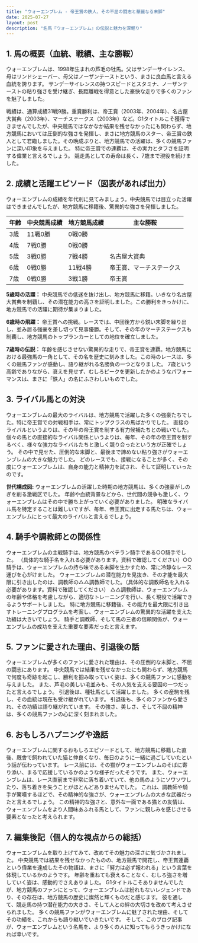 ```yaml
---
title: "ウォーエンブレム - 帝王賞の鉄人、その不屈の闘志と華麗なる末脚"
date: 2025-07-27
layout: post
description: "名馬『ウォーエンブレム』の伝説と魅力を深堀り"
---
```


## 1. 馬の概要（血統、戦績、主な勝鞍）

ウォーエンブレムは、1998年生まれの芦毛の牡馬。父はサンデーサイレンス、母はリンドシェーバー、母父はノーザンテーストという、まさに良血馬と言える血統を誇ります。  サンデーサイレンスの持つスピードとスタミナ、ノーザンテーストの粘り強さを受け継ぎ、長距離戦を得意とした豪快な走りで多くのファンを魅了しました。

戦績は、通算成績31戦9勝。重賞勝利は、帝王賞（2003年、2004年）、名古屋大賞典（2003年）、マーチステークス（2003年）など。G1タイトルこそ獲得できませんでしたが、中央競馬ではなかなか結果を残せなかったにも関わらず、地方競馬においては圧倒的な強さを発揮し、まさに地方競馬のスター、帝王賞の鉄人として君臨しました。その晩成ぶりと、地方競馬での活躍は、多くの競馬ファンに深い印象を与えました。  特に帝王賞での連覇は、その実力とタフさを証明する偉業と言えるでしょう。  競走馬としての寿命は長く、7歳まで現役を続けました。


## 2. 成績と活躍エピソード（図表があれば出力）

ウォーエンブレムの成績を年代別に見てみましょう。中央競馬では目立った活躍はできませんでしたが、地方競馬に移籍後、驚異的な強さを発揮しました。

| 年齢 | 中央競馬成績 | 地方競馬成績 | 主な勝鞍 |
|---|---|---|---|
| 3歳 | 11戦0勝 | 0戦0勝 |  |
| 4歳 | 7戦0勝 | 0戦0勝 |  |
| 5歳 | 3戦0勝 | 7戦4勝 | 名古屋大賞典 |
| 6歳 | 0戦0勝 | 11戦4勝 | 帝王賞、マーチステークス |
| 7歳 | 0戦0勝 | 3戦1勝 | 帝王賞 |


**5歳時の活躍：** 中央競馬での低迷を抜け出し、地方競馬に移籍。いきなり名古屋大賞典を制覇し、その潜在能力の高さを証明しました。この勝利をきっかけに、地方競馬での活躍に期待が集まりました。

**6歳時の飛躍：** 帝王賞への挑戦。レースでは、中団後方から鋭い末脚を繰り出し、並み居る強豪を差し切って見事優勝。そして、その年のマーチステークスも制覇し、地方競馬のトップランカーとしての地位を確立しました。

**7歳時の伝説：**  年齢を感じさせない驚異的な走りで、帝王賞を連覇。地方競馬における最強馬の一角として、その名を歴史に刻みました。この時のレースは、多くの競馬ファンが感動し、語り継がれる名勝負の一つとなりました。  7歳という高齢でありながら、衰えを見せず、むしろピークを更新したかのようなパフォーマンスは、まさに「鉄人」の名にふさわしいものでした。



## 3. ライバル馬との対決

ウォーエンブレムの最大のライバルは、地方競馬で活躍した多くの強豪たちでした。特に帝王賞での対戦相手は、常にトップクラスの馬ばかりでした。  直接のライバルというよりは、その年の帝王賞を制する有力候補たちとの戦いでした。  個々の馬との直接的なライバル関係というよりは、毎年、その年の帝王賞を制するべく、様々な強力なライバルたちと激しく競り合ったという方が正確でしょう。  その中で見せた、圧倒的な末脚と、最後まで諦めない粘り強さがウォーエンブレムの大きな魅力でした。  どのレースでも、接戦になることが多く、その度にウォーエンブレムは、自身の能力と精神力を試され、そして証明していったのです。

**世代構成図:**  ウォーエンブレムの活躍した時期の地方競馬は、多くの強豪がしのぎを削る激戦区でした。  年齢や血統背景などから、世代間の競争も激しく、ウォーエンブレムはその中で勝ち上がっていく必要がありました。  明確なライバル馬を特定することは難しいですが、毎年、帝王賞に出走する馬たちは、ウォーエンブレムにとって最大のライバルと言えるでしょう。


## 4. 騎手や調教師との関係性

ウォーエンブレムの主戦騎手は、地方競馬のベテラン騎手である○○騎手でした。  （具体的な騎手名を入れる必要があります。資料で確認してください）○○騎手は、ウォーエンブレムの持ち味である末脚を生かすため、常に冷静なレース運びを心がけました。  ウォーエンブレムの潜在能力を見抜き、その才能を最大限に引き出したのは、調教師の△△調教師でした。（具体的な調教師名を入れる必要があります。資料で確認してください）  △△調教師は、ウォーエンブレムの年齢や体格を考慮しながら、適切なトレーニングを行い、長く現役で活躍できるようサポートしました。  特に地方競馬に移籍後、その能力を最大限に引き出すトレーニングプログラムを考案し、ウォーエンブレムの驚異的な活躍を支えた功績は大きいでしょう。  騎手と調教師、そして馬の三者の信頼関係が、ウォーエンブレムの成功を支えた重要な要素だったと言えます。


## 5. ファンに愛された理由、引退後の話

ウォーエンブレムが多くのファンに愛された理由は、その圧倒的な末脚と、不屈の闘志にあります。  中央競馬では結果を残せなかったにも関わらず、地方競馬で何度も奇跡を起こし、勝利を掴み取っていく姿は、多くの競馬ファンに感動を与えました。  また、芦毛の美しい毛並みも、その人気を支える要因の一つだったと言えるでしょう。  引退後は、種牡馬として活躍しました。  多くの産駒を残し、その血統は現在も受け継がれています。  引退後も、多くのファンから愛され、その功績は語り継がれています。  その強さ、美しさ、そして不屈の精神は、多くの競馬ファンの心に深く刻まれました。


## 6. おもしろハプニングや逸話

ウォーエンブレムに関するおもしろエピソードとして、地方競馬に移籍した直後、厩舎で飼われていた猫と仲良くなり、毎日のように一緒に過ごしていたという話が伝わっています。  レース前には、その猫がウォーエンブレムのそばに寄り添い、まるで応援しているかのような様子だったそうです。  また、ウォーエンブレムは、レース直前まで非常に落ち着いていて、他の馬のようにソワソワしたり、落ち着きを失うことがほとんどありませんでした。  これは、調教師や騎手が驚嘆するほどで、その精神的な強さが、ウォーエンブレムの大きな武器だったと言えるでしょう。  この精神的な強さと、意外な一面である猫との友情は、ウォーエンブレムをより人間味あふれる馬として、ファンに親しみを感じさせる要素となったと考えられます。


## 7. 編集後記（個人的な視点からの総括）

ウォーエンブレムを取り上げてみて、改めてその魅力の深さに気づかされました。  中央競馬では結果を残せなかったものの、地方競馬で開花し、帝王賞連覇という偉業を達成したその物語は、まさに「努力は必ず報われる」という言葉を体現しているかのようです。  年齢を重ねても衰えることなく、むしろ強さを増していく姿は、感動的でさえありました。  G1タイトルこそありませんでしたが、地方競馬のファンにとって、ウォーエンブレムは紛れもないレジェンドであり、その存在は、地方競馬の歴史に燦然と輝くものだと感じます。  彼を通して、競走馬の持つ潜在能力の大きさ、そして人との絆の大切さを改めて考えさせられました。  多くの競馬ファンがウォーエンブレムに魅了された理由、そしてその功績を、これからも語り継いでいきたいです。  そして、このブログ記事が、ウォーエンブレムという名馬を、より多くの人に知ってもらうきっかけになれば幸いです。
